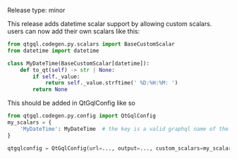 Release type: minor

This release adds datetime scalar support by allowing
custom scalars. users can now add their own scalars like this:

```python
from qtgql.codegen.py.scalars import BaseCustomScalar
from datetime import datetime

class MyDateTime(BaseCustomScalar[datetime]):
    def to_qt(self) -> str | None:
        if self._value:
            return self._value.strftime(' %D:%H:%M: ')
        return None
```
This should be added in QtGqlConfig like so

```python
from qtgql.codegen.py.config import QtGqlConfig
my_scalars = {
    'MyDateTime': MyDateTime  # the key is a valid graphql name of the scalar
}

qtgqlconfig = QtGqlConfig(url=..., output=..., custom_scalars=my_scalars)
```
